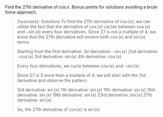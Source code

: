 Find the 27th derivative of $\cos x$. Bonus points for solutions avoiding a brute force approach.

<div style="page-break-after: always;"></div>

> [!success]- Solutions
> To find the 27th derivative of $\cos(x)$, we can utilize the fact that the derivative of $\cos(x)$ cycles between $\cos(x)$ and $-\sin(x)$ every four derivatives. Since 27 is not a multiple of 4, we know that the 27th derivative will involve both $\cos(x)$ and $\sin(x)$ terms.
> 
> Starting from the first derivative:
> 1st derivative: $-\sin(x)$
> 2nd derivative: $-\cos(x)$
> 3rd derivative: $\sin(x)$
> 4th derivative: $\cos(x)$
> 
> Every four derivatives, we cycle between $\cos(x)$ and $-\sin(x)$.
> 
> Since 27 is 3 more than a multiple of 4, we will start with the 3rd derivative and observe the pattern:
> 
> 3rd derivative: $\sin(x)$
> 7th derivative: $\sin(x)$
> 11th derivative: $\sin(x)$
> 15th derivative: $\sin(x)$
> 19th derivative: $\sin(x)$
> 23rd derivative: $\sin(x)$
> 27th derivative: $\sin(x)$
> 
> So, the 27th derivative of $\cos(x)$ is $\sin(x)$.